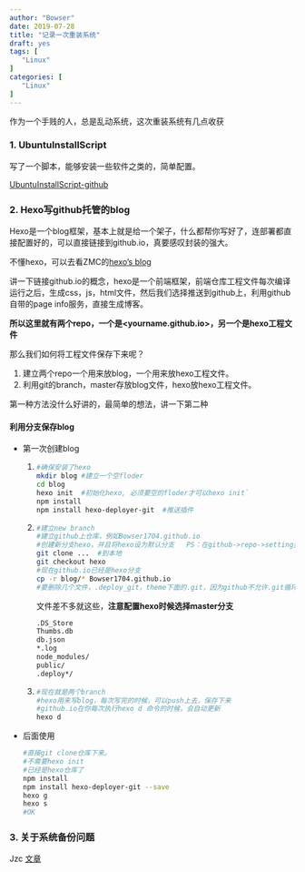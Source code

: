 ```yaml
---
author: "Bowser"
date: 2019-07-28
title: "记录一次重装系统"
draft: yes
tags: [
   "Linux"
]
categories: [
   "Linux"
]
---
```


作为一个手贱的人，总是乱动系统，这次重装系统有几点收获

<!--more-->

### 1. UbuntuInstallScript

写了一个脚本，能够安装一些软件之类的，简单配置。

[UbuntuInstallScript-github](https://github.com/Bowser1704/Markdown/tree/master/linux/UbuntuInstallSricpt)

### 2. Hexo写github托管的blog

Hexo是一个blog框架，基本上就是给一个架子，什么都帮你写好了，连部署都直接配置好的，可以直接链接到github.io，真要感叹封装的强大。

不懂hexo，可以去看ZMC的[hexo’s blog](https://shadowmaple.github.io/2019/04/16/Hexo搭建github博客/)

讲一下链接github.io的概念，hexo是一个前端框架，前端仓库工程文件每次编译运行之后，生成css，js，html文件，然后我们选择推送到github上，利用github自带的page info服务，直接生成博客。

**所以这里就有两个repo，一个是<yourname.github.io>，另一个是hexo工程文件**

那么我们如何将工程文件保存下来呢？

1. 建立两个repo一个用来放blog，一个用来放hexo工程文件。
2. 利用git的branch，master存放blog文件，hexo放hexo工程文件。

第一种方法没什么好讲的，最简单的想法，讲一下第二种

#### 利用分支保存blog

- 第一次创建blog

  1. ```bash
     #确保安装了hexo
     mkdir blog	#建立一个空floder
     cd blog
     hexo init	#初始化hexo, 必须要空的floder才可以hexo init`
     npm install
     npm install hexo-deployer-git	#推送插件
     ```

  2. ```bash
     #建立new branch
     #建立github上仓库，例如Bowser1704.github.io
     #创建新分支hexo，并且将hexo设为默认分支	PS：在github->repo->setting里面
     git clone ...	#到本地
     git checkout hexo
     #现在github.io已经是hexo分支
     cp -r blog/* Bowser1704.github.io	
     #要删除几个文件，.deploy_git，theme下面的.git，因为github不允许.git循环嵌套
     ```

     文件差不多就这些，**注意配置hexo时候选择master分支**

     ```bash
     .DS_Store
     Thumbs.db
     db.json
     *.log
     node_modules/
     public/
     .deploy*/
     ```

     

  3. ```bash
     #现在就是两个branch
     #hexo用来写blog，每次写完的时候，可以push上去，保存下来
     #github.io在你每次执行hexo d 命令的时候，会自动更新
     hexo d
     ```

- 后面使用

  ```bash
  #直接git clone仓库下来。
  #不需要hexo init
  #已经是hexo仓库了
  npm install
  npm install hexo-deployer-git --save
  hexo g
  hexo s
  #OK
  ```

### 3. 关于系统备份问题

Jzc [文章](https://www.jianshu.com/p/7821027cc455)

